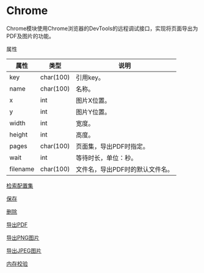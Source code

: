 # Chrome

Chrome模块使用Chrome浏览器的DevTools的远程调试接口，实现将页面导出为PDF及图片的功能。

属性

|属性|类型|说明|
|---|---|---|
|key|char(100)|引用key。|
|name|char(100)|名称。|
|x|int|图片X位置。|
|y|int|图片Y位置。|
|width|int|宽度。|
|height|int|高度。|
|pages|char(100)|页面集，导出PDF时指定。|
|wait|int|等待时长，单位：秒。|
|filename|char(100)|文件名，导出PDF时的默认文件名。|

[检索配置集](doc/query.md)

[保存](doc/save.md)

[删除](doc/delete.md)

[导出PDF](doc/pdf.md)

[导出PNG图片](doc/png.md)

[导出JPEG图片](doc/jpg.md)

[内存校验](doc/memory.md)